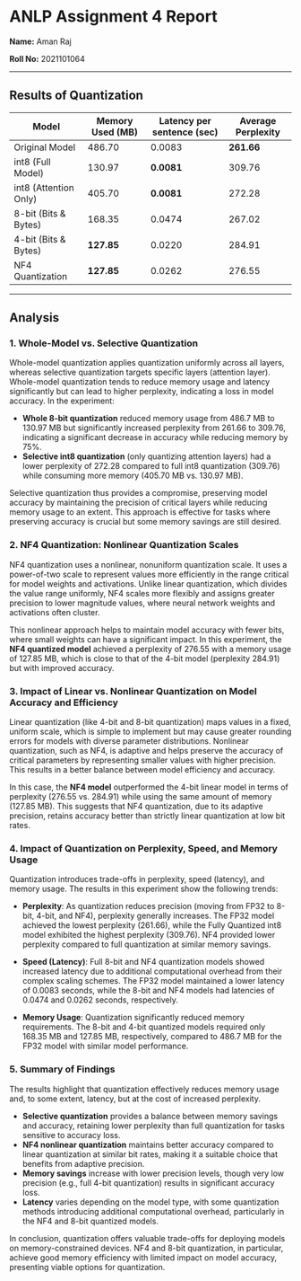 # ANLP Assignment 4 Report


**Name:** Aman Raj

**Roll No:** 2021101064

---

## Results of Quantization

| **Model**           | **Memory Used (MB)** | **Latency per sentence (sec)** |    **Average Perplexity** |
|-----------------|-------------|---------------|------------|
| Original Model        | 486.70      | 0.0083        | **261.66**     |
| int8 (Full Model)      | 130.97      | **0.0081**        | 309.76     |
| int8 (Attention Only)  | 405.70      | **0.0081**        | 272.28     |
| 8-bit  (Bits & Bytes)       | 168.35      | 0.0474        | 267.02     |
| 4-bit  (Bits & Bytes)           | **127.85**      | 0.0220        | 284.91     |
| NF4 Quantization           | **127.85**      | 0.0262        | 276.55     |


---

## Analysis


### 1. Whole-Model vs. Selective Quantization
Whole-model quantization applies quantization uniformly across all layers, whereas selective quantization targets specific layers (attention layer). Whole-model quantization tends to reduce memory usage and latency significantly but can lead to higher perplexity, indicating a loss in model accuracy. In the experiment:

- **Whole 8-bit quantization** reduced memory usage from 486.7 MB to 130.97 MB but significantly increased perplexity from 261.66 to 309.76, indicating a significant decrease in accuracy while reducing memory by 75%.
- **Selective int8 quantization** (only quantizing attention layers) had a lower perplexity of 272.28 compared to full int8 quantization (309.76) while consuming more memory (405.70 MB vs. 130.97 MB). 

Selective quantization thus provides a compromise, preserving model accuracy by maintaining the precision of critical layers while reducing memory usage to an extent. This approach is effective for tasks where preserving accuracy is crucial but some memory savings are still desired. 

### 2. NF4 Quantization: Nonlinear Quantization Scales
NF4 quantization uses a nonlinear, nonuniform quantization scale. It uses a power-of-two scale to represent values more efficiently in the range critical for model weights and activations. Unlike linear quantization, which divides the value range uniformly, NF4 scales more flexibly and assigns greater precision to lower magnitude values, where neural network weights and activations often cluster.

This nonlinear approach helps to maintain model accuracy with fewer bits, where small weights can have a significant impact. In this experiment, the **NF4 quantized model** achieved a perplexity of 276.55 with a memory usage of 127.85 MB, which is close to that of the 4-bit model (perplexity 284.91) but with improved accuracy.

### 3. Impact of Linear vs. Nonlinear Quantization on Model Accuracy and Efficiency
Linear quantization (like 4-bit and 8-bit quantization) maps values in a fixed, uniform scale, which is simple to implement but may cause greater rounding errors for models with diverse parameter distributions. Nonlinear quantization, such as NF4, is adaptive and helps preserve the accuracy of critical parameters by representing smaller values with higher precision. This results in a better balance between model efficiency and accuracy.

In this case, the **NF4 model** outperformed the 4-bit linear model in terms of perplexity (276.55 vs. 284.91) while using the same amount of memory (127.85 MB). This suggests that NF4 quantization, due to its adaptive precision, retains accuracy better than strictly linear quantization at low bit rates.

### 4. Impact of Quantization on Perplexity, Speed, and Memory Usage
Quantization introduces trade-offs in perplexity, speed (latency), and memory usage. The results in this experiment show the following trends:

- **Perplexity**: As quantization reduces precision (moving from FP32 to 8-bit, 4-bit, and NF4), perplexity generally increases. The FP32 model achieved the lowest perplexity (261.66), while the Fully Quantized int8 model exhibited the highest perplexity (309.76). NF4 provided lower perplexity compared to full quantization at similar memory savings.
  
- **Speed (Latency)**: Full 8-bit and NF4 quantization models showed increased latency due to additional computational overhead from their complex scaling schemes. The FP32 model maintained a lower latency of 0.0083 seconds, while the 8-bit and NF4 models had latencies of 0.0474 and 0.0262 seconds, respectively.

- **Memory Usage**: Quantization significantly reduced memory requirements. The 8-bit and 4-bit quantized models required only 168.35 MB and 127.85 MB, respectively, compared to 486.7 MB for the FP32 model with similar model performance. 

### 5. Summary of Findings
The results highlight that quantization effectively reduces memory usage and, to some extent, latency, but at the cost of increased perplexity. 

- **Selective quantization** provides a balance between memory savings and accuracy, retaining lower perplexity than full quantization for tasks sensitive to accuracy loss.
- **NF4 nonlinear quantization** maintains better accuracy compared to linear quantization at similar bit rates, making it a suitable choice that benefits from adaptive precision.
- **Memory savings** increase with lower precision levels, though very low precision (e.g., full 4-bit quantization) results in significant accuracy loss.
- **Latency** varies depending on the model type, with some quantization methods introducing additional computational overhead, particularly in the NF4 and 8-bit quantized models.

In conclusion, quantization offers valuable trade-offs for deploying models on memory-constrained devices. NF4 and 8-bit quantization, in particular, achieve good memory efficiency with limited impact on model accuracy, presenting viable options for quantization.